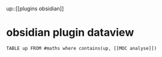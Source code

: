 up::[[plugins obsidian]]
# obsidian plugin dataview

```dataview
TABLE up FROM #maths where contains(up, [[MOC analyse]])
```

